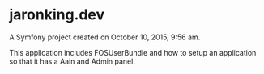 jaronking.dev
=============

A Symfony project created on October 10, 2015, 9:56 am.


This application includes FOSUserBundle and how to setup an application so that it has a Aain and Admin panel.
